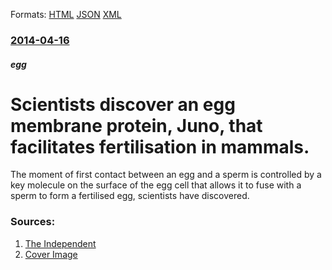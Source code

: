 
Formats: [HTML](/news/2014/04/16/scientists-discover-an-egg-membrane-protein-juno-that-facilitates-fertilisation-in-mammals.html)  [JSON](/news/2014/04/16/scientists-discover-an-egg-membrane-protein-juno-that-facilitates-fertilisation-in-mammals.json)  [XML](/news/2014/04/16/scientists-discover-an-egg-membrane-protein-juno-that-facilitates-fertilisation-in-mammals.xml)  

### [2014-04-16](/news/2014/04/16/index.md)

##### egg
# Scientists discover an egg membrane protein, Juno, that facilitates fertilisation in mammals. 

The moment of first contact between an egg and a sperm is controlled by a key molecule on the surface of the egg cell that allows it to fuse with a sperm to form a fertilised egg, scientists have discovered.


### Sources:

1. [The Independent](https://www.independent.co.uk/news/science/the-moment-of-conception-scientists-isolate-protein-that-governs-first-contact-between-egg-and-sperm-9265346.html)
1. [Cover Image](https://static.independent.co.uk/s3fs-public/thumbnails/image/2014/04/16/17/web-sperm-rex.jpg)

